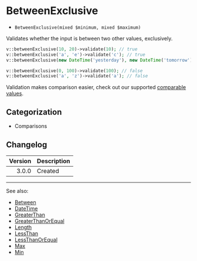 # BetweenExclusive

- `BetweenExclusive(mixed $minimum, mixed $maximum)`

Validates whether the input is between two other values, exclusively.

```php
v::betweenExclusive(10, 20)->validate(10); // true
v::betweenExclusive('a', 'e')->validate('c'); // true
v::betweenExclusive(new DateTime('yesterday'), new DateTime('tomorrow'))->validate(new DateTime('today')); // true

v::betweenExclusive(0, 100)->validate(100); // false
v::betweenExclusive('a', 'z')->validate('a'); // false
```

Validation makes comparison easier, check out our supported [comparable values](../07-comparable-values.md).

## Categorization

- Comparisons

## Changelog

| Version | Description                 |
|--------:|-----------------------------|
|   3.0.0 | Created                     |

***
See also:

- [Between](Between.md)
- [DateTime](DateTime.md)
- [GreaterThan](GreaterThan.md)
- [GreaterThanOrEqual](GreaterThanOrEqual.md)
- [Length](Length.md)
- [LessThan](LessThan.md)
- [LessThanOrEqual](LessThanOrEqual.md)
- [Max](Max.md)
- [Min](Min.md)
